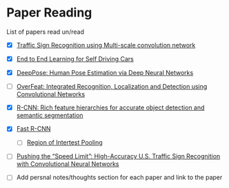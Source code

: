 # Paper Reading
List of papers read un/read



- [x] [Traffic Sign Recognition using Multi-scale convolution network](http://yann.lecun.com/exdb/publis/pdf/sermanet-ijcnn-11.pdf) 
- [x] [End to End Learning for Self Driving Cars](https://arxiv.org/pdf/1604.07316.pdf)
- [x] [DeepPose: Human Pose Estimation via Deep Neural Networks](https://arxiv.org/pdf/1312.4659.pdf)
- [ ] [OverFeat: Integrated Recognition, Localization and Detection using Convolutional Networks](https://arxiv.org/pdf/1312.6229.pdf)
- [x] [R-CNN: Rich feature hierarchies for accurate object detection and semantic segmentation](https://arxiv.org/abs/1311.2524)
- [x] [Fast R-CNN ](https://arxiv.org/pdf/1504.08083.pdf)
  - [ ] [Region of Intertest Pooling](https://deepsense.io/region-of-interest-pooling-explained/)


- [ ] [Pushing the “Speed Limit”: High-Accuracy U.S. Traffic Sign Recognition with Convolutional Neural Networks](http://cvrr.ucsd.edu/publications/2016/Li_final.pdf)


- [ ] Add persnal notes/thoughts section for each paper and link to the paper
